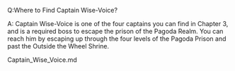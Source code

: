 Q:Where to Find Captain Wise-Voice?

A:
Captain Wise-Voice is one of the four captains you can find in Chapter 3, and is a required boss to escape the prison of the Pagoda Realm. You can reach him by escaping up through the four levels of the Pagoda Prison and past the Outside the Wheel Shrine. 

Captain_Wise_Voice.md